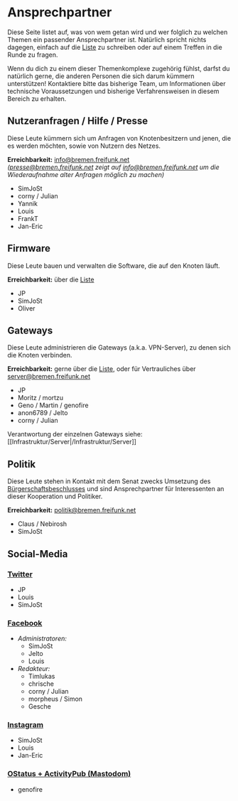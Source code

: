 # Ansprechpartner

Diese Seite listet auf, was von wem getan wird und wer folglich zu welchen Themen ein passender Ansprechpartner ist. Natürlich spricht nichts dagegen, einfach auf die [Liste](mailto:liste@bremen.freifunk.net) zu schreiben oder auf einem Treffen in die Runde zu fragen.

Wenn du dich zu einem dieser Themenkomplexe zugehörig fühlst, darfst du natürlich gerne, die anderen Personen die sich darum kümmern unterstützen! Kontaktiere bitte das bisherige Team, um Informationen über technische Voraussetzungen und bisherige Verfahrensweisen in diesem Bereich zu erhalten.


## Nutzeranfragen / Hilfe / Presse
Diese Leute kümmern sich um Anfragen von Knotenbesitzern und jenen, die es werden möchten, sowie von Nutzern des Netzes.

**Erreichbarkeit:** info@bremen.freifunk.net  
*(presse@bremen.freifunk.net zeigt auf info@bremen.freifunk.net um die Wiederaufnahme alter Anfragen möglich zu machen)*

* SimJoSt
* corny / Julian
* Yannik
* Louis
* FrankT
* Jan-Eric


## Firmware
Diese Leute bauen und verwalten die Software, die auf den Knoten läuft.

**Erreichbarkeit:** über die [Liste](https://lists.ffhb.de/mailman/listinfo/ff-bremen)

* JP
* SimJoSt
* Oliver


## Gateways
Diese Leute administrieren die Gateways (a.k.a. VPN-Server), zu denen sich die Knoten verbinden.

**Erreichbarkeit:** gerne über die [Liste](https://lists.ffhb.de/mailman/listinfo/ff-bremen), oder für Vertrauliches über server@bremen.freifunk.net

* JP
* Moritz / mortzu
* Geno / Martin / genofire
* anon6789 / Jelto
* corny / Julian

Verantwortung der einzelnen Gateways siehe: [[Infrastruktur/Server|/Infrastruktur/Server]]


## Politik
Diese Leute stehen in Kontakt mit dem Senat zwecks Umsetzung des [Bürgerschaftsbeschlusses](http://www.bremische-buergerschaft.de/index.php?id=507&area=&np=&navi=informationsdienste6&npoint=7,1,1&titel=Freifunk+im+Land+Bremen+--+Unterst%C3%BCtzung+f%C3%BCr+b%C3%BCrgerschaftliches+Engagement&dn=D18L1506.DAT&lp=18&drucksachennr=18/1506&ppnr=PlPr+18%2F71+20.11.2014&buergerschaftart=1&edatum=2014-07-29&elementref=5573) und sind Ansprechpartner für Interessenten an dieser Kooperation und Politiker.

**Erreichbarkeit:** politik@bremen.freifunk.net

* Claus / Nebirosh
* SimJoSt


## Social-Media
### [Twitter](https://twitter.com/FreifunkHB)
* JP
* Louis
* SimJoSt

### [Facebook](https://www.facebook.com/FreifunkBremen)
* *Administratoren:*
  * SimJoSt
  * Jelto
  * Louis
* *Redakteur:*
  * Timlukas
  * chrische
  * corny / Julian
  * morpheus / Simon
  * Gesche

### [Instagram](https://www.instagram.com/freifunkhb/)
* SimJoSt
* Louis
* Jan-Eric

### [OStatus + ActivityPub (Mastodom)](https://chaos.social/@FreifunkBremen)
* genofire